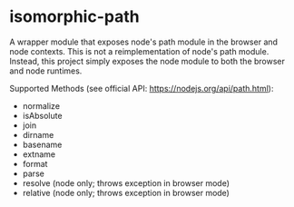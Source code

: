 # isomorphic-path
A wrapper module that exposes node's path module in the browser and node contexts.
This is not a reimplementation of node's path module. Instead, this project simply
exposes the node module to both the browser and node runtimes.

Supported Methods (see official API: https://nodejs.org/api/path.html):
 * normalize
 * isAbsolute
 * join
 * dirname
 * basename
 * extname
 * format
 * parse
 * resolve (node only; throws exception in browser mode)
 * relative (node only; throws exception in browser mode)
